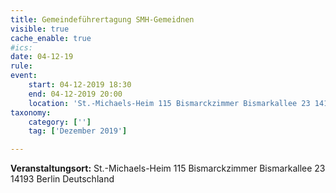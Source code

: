 ```yaml
---
title: Gemeindeführertagung SMH-Gemeidnen
visible: true
cache_enable: true
#ics: 
date: 04-12-19
rule: 
event:
	start: 04-12-2019 18:30
	end: 04-12-2019 20:00
	location: 'St.-Michaels-Heim 115 Bismarckzimmer Bismarkallee 23 14193 Berlin Deutschland'
taxonomy:
	category: ['']
	tag: ['Dezember 2019']

---
```




**Veranstaltungsort:** St.-Michaels-Heim
115 Bismarckzimmer
Bismarkallee 23
14193 Berlin
Deutschland

